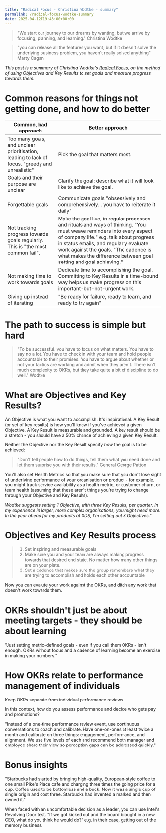 ```yaml
---
title: "Radical Focus - Christina Wodtke - summary"
permalink: /radical-focus-wodtke-summary
date: 2025-04-12T19:43:00+00:00
---
```

 
> "We start our journey to our dreams by wanting, but we arrive by focusing, planning, and learning."
Christina Wodtke

>"you can release all the features you want, but if it doesn't solve the underlying business problem, you haven't really solved anything"
Marty Cagan

_This post is a summary of Christina Wodtke's [Radical Focus](https://cwodtke.com/writing-2/), on the method of using Objectives and Key Results to set goals and measure progress towards them._

# Common reasons for things not getting done, and how to do better

| Common, bad approach    | Better approach |
| -------- | ------- |
| Too many goals, and unclear prioritisation, leading to lack of focus. "greedy and unrealistic"  |  Pick the goal that matters most.   |
| Goals and their purpose are unclear |  Clarify the goal: describe what it will look like to achieve the goal.    |
|  Forgettable goals | Communicate goals "obsessively and comprehensively... you have to reiterate it daily"    |
|  Not tracking progress towards goals regularly.  This is "the most common fail".  | Make the goal live, in regular processes and rituals and ways of thinking. "You must weave reminders into every aspect of company life." e.g. talk about progress in status emails, and regularly evaluate work against the goals. "The cadence is what makes the difference between goal setting and goal achieving."    |
|  Not making time to work towards goals  | Dedicate time to accomplishing the goal. Committing to Key Results in a time-bound way helps us make progress on this important-but-not-urgent work.    |
|  Giving up instead of iterating  | "Be ready for failure, ready to learn, and ready to try again"    |

# The path to success is simple but hard

> "To be successful, you have to focus on what matters. You have to say no a lot. You have to check in with your team and hold people accountable to their promises. You have to argue about whether or not your tactics are working and admit when they aren't. There isn't much complexity to OKRs, but they take quite a bit of discipline to do well." 
Wodtke

# What are Objectives and Key Results?

An Objective is what you want to accomplish. It's inspirational.
A Key Result (or set of key results) is how you'll know if you've achieved a given Objective. A Key Result is measurable and grounded. A key result should be a stretch - you should have a 50% chance of achieving a given Key Result.

Neither the Objective nor the Key Result specify _how_ the goal is to be achieved:

>"Don't tell people how to do things, tell them what you need done and let them surprise you with their results."
General George Patton

You'll also set Health Metrics so that you make sure that you don't lose sight of underlying performance of your organisation or product - for example, you might track service availability as a health metric, or customer churn, or team health (assuming that these aren't things you're trying to change through your Objective and Key Results).

_Wodtke suggests setting 1 Objective, with three Key Results, per quarter. In my experience in larger, more complex organisations, you might need more. In the year ahead for my products at GDS, I'm setting out 3 Objectives."_

# Objectives and Key Results process

> 1. Set inspiring and measurable goals
> 2. Make sure you and your team are always making progress towards that desired end state. No matter how many other things are on your plate.
> 3. Set a cadence that makes sure the group remembers what they are trying to accomplish and holds each other accountable

Now you can evalute your work against the OKRs, and ditch any work that doesn't work towards them.

# OKRs shouldn't just be about meeting targets - they should be about learning

"Just setting metric-defined goals - even if you call them OKRs - isn't enough. OKRs without focus and a cadence of learning become an exercise in making your numbers."

# How OKRs relate to performance management of individuals

Keep OKRs separate from individual performance reviews.

In this context, how do you assess performance and decide who gets pay and promotions?

"Instead of a one-time performance review event, use continuous conversations to coach and calibrate. Have one-on-ones at least twice a month and calibrate on three things: engagement, performance, and alignment. We use five levels of each and recommend both manager and employee share their view so perception gaps can be addressed quickly."

# Bonus insights

"Starbucks had started by bringing high-quality, European-style coffee to one small Pike's Place cafe and charging three times the going price for a cup. Coffee used to be bottomless and a buck. Now it was a single cup of single origin and cost three. Starbucks had invented a marked and then owned it."

When faced with an uncomfortable decision as a leader, you can use Intel's Revolving Door test. "If we got kicked out and the board brought in a new CEO, what do you think he would do?" e.g. in their case, getting out of the memory business.